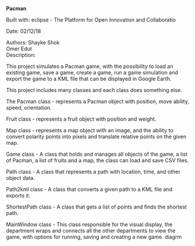 <b>Pacman</b>

Built with: 
eclipse - The Platform for Open Innovation and Collaboratio 

Date:
02/12/18 
 
Authors: 
Shayke Shok </br>
Omer Edut</br>
Description: 

This project simulates a Pacman game, with the possibility to load an existing game, save a game, create a game, run a game simulation and export the game to a KML file that can be displayed in Google Earth.

This project includes many classes and each class does something else.

The Pacman class - represents a Pacman object with position, move ability, speed, orientation.

Fruit class - represents a fruit object with position and weight.

Map class - represents a map object with an image, and the ability to convert polarity points into pixels and translate relative points on the given map.

Game class - A class that holds and manages all objects of the game, a list of Pacman, a list of fruits and a map, the class can load and save CSV files.

Path class - A class that represents a path with location, time, and other object data.

Path2kml class - A class that converts a given path to a KML file and exports it.

ShortestPath class - A class that gets a list of points and finds the shortest path.

MainWindow class - This class responsible for the visual display, the department wraps and connects all the other departments to view the game, with options for running, saving and creating a new game.
diagrm
